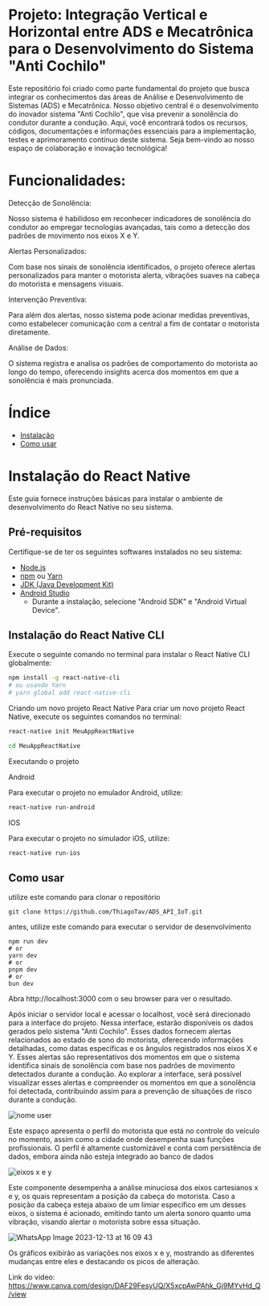 # Projeto: Integração Vertical e Horizontal entre ADS e Mecatrônica para o Desenvolvimento do Sistema "Anti Cochilo"
Este repositório foi criado como parte fundamental do projeto que busca integrar os conhecimentos das áreas de Análise e Desenvolvimento de Sistemas (ADS) e Mecatrônica. Nosso objetivo central é o desenvolvimento do inovador sistema "Anti Cochilo", que visa prevenir a sonolência do condutor durante a condução. Aqui, você encontrará todos os recursos, códigos, documentações e informações essenciais para a implementação, testes e aprimoramento contínuo deste sistema. Seja bem-vindo ao nosso espaço de colaboração e inovação tecnológica!
# Funcionalidades:

Detecção de Sonolência:

Nosso sistema é habilidoso em reconhecer indicadores de sonolência do condutor ao empregar tecnologias avançadas, tais como a detecção dos padrões de movimento nos eixos X e Y.

Alertas Personalizados:

Com base nos sinais de sonolência identificados, o projeto oferece alertas personalizados para manter o motorista alerta, vibrações suaves na cabeça do motorista e mensagens visuais.

Intervenção Preventiva:

Para além dos alertas, nosso sistema pode acionar medidas preventivas, como estabelecer comunicação com a central a fim de contatar o motorista diretamente.

Análise de Dados:

O sistema registra e analisa os padrões de comportamento do motorista ao longo do tempo, oferecendo insights acerca dos momentos em que a sonolência é mais pronunciada.
# Índice

- [Instalação](#instalação)
- [Como usar](#como-usar)


# Instalação do React Native

Este guia fornece instruções básicas para instalar o ambiente de desenvolvimento do React Native no seu sistema.

## Pré-requisitos

Certifique-se de ter os seguintes softwares instalados no seu sistema:

- [Node.js](https://nodejs.org/)
- [npm](https://www.npmjs.com/get-npm) ou [Yarn](https://classic.yarnpkg.com/en/docs/install/)
- [JDK (Java Development Kit)](https://www.oracle.com/java/technologies/javase-jdk8-downloads.html)
- [Android Studio](https://developer.android.com/studio)
  - Durante a instalação, selecione "Android SDK" e "Android Virtual Device".

## Instalação do React Native CLI

Execute o seguinte comando no terminal para instalar o React Native CLI globalmente:

```bash
npm install -g react-native-cli
# ou usando Yarn
# yarn global add react-native-cli
```

Criando um novo projeto React Native
Para criar um novo projeto React Native, execute os seguintes comandos no terminal:

```bash
react-native init MeuAppReactNative

cd MeuAppReactNative
```

Executando o projeto

Android

Para executar o projeto no emulador Android, utilize:

```bash
react-native run-android
```

IOS

Para executar o projeto no simulador iOS, utilize:
```bash
react-native run-ios
```
## Como usar
utilize este comando para clonar o repositório
```git
git clone https://github.com/ThiagoTav/ADS_API_IoT.git

```
antes, utilize este comando para executar o servidor de desenvolvimento
```
npm run dev
# or
yarn dev
# or
pnpm dev
# or
bun dev
```
Abra http://localhost:3000 com o seu browser para ver o resultado.

Após iniciar o servidor local e acessar o localhost, você será direcionado para a interface do projeto. Nessa interface, estarão disponíveis os dados gerados pelo sistema "Anti Cochilo". Esses dados fornecem alertas relacionados ao estado de sono do motorista, oferecendo informações detalhadas, como datas específicas e os ângulos registrados nos eixos X e Y. Esses alertas são representativos dos momentos em que o sistema identifica sinais de sonolência com base nos padrões de movimento detectados durante a condução. Ao explorar a interface, será possível visualizar esses alertas e compreender os momentos em que a sonolência foi detectada, contribuindo assim para a prevenção de situações de risco durante a condução.



![nome user](https://github.com/ThiagoTav/ADS_API_IoT/assets/123522796/8be2d1c9-8e9b-4904-b8a6-50d3ef62387e)

Este espaço apresenta o perfil do motorista que está no controle do veículo no momento, assim como a cidade onde desempenha suas funções profissionais. O perfil é altamente customizável e conta com persistência de dados, embora ainda não esteja integrado ao banco de dados

![eixos x e y](https://github.com/ThiagoTav/ADS_API_IoT/assets/123522796/9f4b8cc5-c070-4357-9190-69cb2fa52f4d)

Este componente desempenha a análise minuciosa dos eixos cartesianos x e y, os quais representam a posição da cabeça do motorista. Caso a posição da cabeça esteja abaixo de um limiar específico em um desses eixos, o sistema é acionado, emitindo tanto um alerta sonoro quanto uma vibração, visando alertar o motorista sobre essa situação.

![WhatsApp Image 2023-12-13 at 16 09 43](https://github.com/ThiagoTav/ADS_API_IoT/assets/123522796/737d2874-b8ac-4884-9dab-5526450f9e77)

Os gráficos exibirão as variações nos eixos x e y, mostrando as diferentes mudanças entre eles e destacando os picos de alteração.

Link do video: https://www.canva.com/design/DAF29FesyUQ/X5xcpAwPAhk_Gj9MYvHd_Q/view


